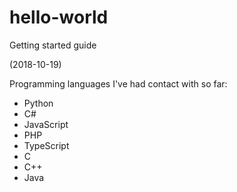 # hello-world
Getting started guide

(2018-10-19)

Programming languages I've had contact with so far:
- Python
- C#
- JavaScript
- PHP
- TypeScript
- C
- C++
- Java
